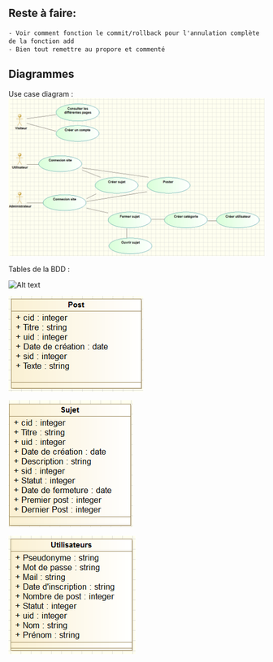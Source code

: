 Reste à faire:
--
	- Voir comment fonction le commit/rollback pour l'annulation complète de la fonction add
	- Bien tout remettre au propore et commenté
	
Diagrammes
--	

Use case diagram :
![Alt text](\Diagrammes/UseCaseScreenShot.png?raw=true "Use case diagram")

Tables de la BDD :

![Alt text](\Diagrammes/Tables_Catégorie.png?raw=true "Tables Catégorie")

![Alt text](\Diagrammes/Tables_Post.png?raw=true "Tables Post")

![Alt text](\Diagrammes/Tables_Sujet.png?raw=true "Tables Sujet")

![Alt text](\Diagrammes/Tables_Utilisateurs.png?raw=true "Tables Utilisateurs")